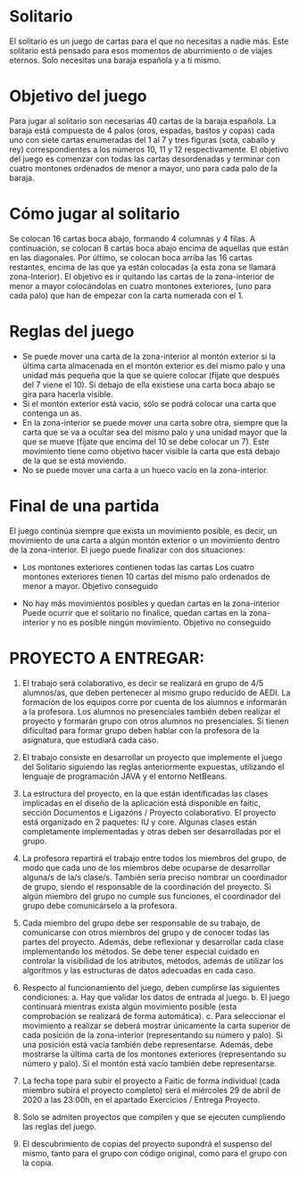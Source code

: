 # Solitario

El solitario es un juego de cartas para el que no necesitas a nadie más. Este solitario está pensado para esos momentos
de aburrimiento o de viajes eternos. Solo necesitas una baraja española y a ti mismo.



# Objetivo del juego

Para jugar al solitario son necesarias 40 cartas de la baraja española. La baraja está compuesta de 4 palos (oros,
espadas, bastos y copas) cada uno con siete cartas enumeradas del 1 al 7 y tres figuras (sota, caballo y rey)
correspondientes a los números 10, 11 y 12 respectivamente.
El objetivo del juego es comenzar con todas las cartas desordenadas y terminar con cuatro montones ordenados de
menor a mayor, uno para cada palo de la baraja.


# Cómo jugar al solitario

Se colocan 16 cartas boca abajo, formando 4 columnas y 4 filas. A continuación, se colocan 8 cartas boca abajo encima
de aquellas que están en las diagonales. Por último, se colocan boca arriba las 16 cartas restantes, encima de las que
ya están colocadas (a esta zona se llamará zona-Interior).
El objetivo es ir quitando las cartas de la zona-interior de menor a mayor colocándolas en cuatro montones exteriores,
(uno para cada palo) que han de empezar con la carta numerada con el 1.


# Reglas del juego

- Se puede mover una carta de la zona-interior al montón exterior si la última carta almacenada en el montón
exterior es del mismo palo y una unidad más pequeña que la que se quiere colocar (fíjate que después del 7
viene el 10). Si debajo de ella existiese una carta boca abajo se gira para hacerla visible.
- Si el montón exterior está vacío, sólo se podrá colocar una carta que contenga un as.
- En la zona-interior se puede mover una carta sobre otra, siempre que la carta que se va a ocultar sea del
mismo palo y una unidad mayor que la que se mueve (fíjate que encima del 10 se debe colocar un 7). Este
movimiento tiene como objetivo hacer visible la carta que está debajo de la que se está moviendo.
- No se puede mover una carta a un hueco vacío en la zona-interior. 

# Final de una partida

El juego continúa siempre que exista un movimiento posible, es decir, un movimiento de una carta a algún montón
exterior o un movimiento dentro de la zona-interior. El juego puede finalizar con dos situaciones:

- Los montones exteriores contienen todas las cartas
Los cuatro montones exteriores tienen 10 cartas del mismo palo ordenados de menor a mayor. Objetivo
conseguido

- No hay más movimientos posibles y quedan cartas en la zona-interior
Puede ocurrir que el solitario no finalice, quedan cartas en la zona-interior y no es posible ningún movimiento.
Objetivo no conseguido

# PROYECTO A ENTREGAR: 

1. El trabajo será colaborativo, es decir se realizará en grupo de 4/5 alumnos/as, que deben pertenecer al mismo
  grupo reducido de AEDI. La formación de los equipos corre por cuenta de los alumnos e informarán a la profesora.
  Los alumnos no presenciales también deben realizar el proyecto y formarán grupo con otros alumnos no
  presenciales. Si tienen dificultad para formar grupo deben hablar con la profesora de la asignatura, que estudiará
  cada caso.

2. El trabajo consiste en desarrollar un proyecto que implemente el juego del Solitario siguiendo las reglas
  anteriormente expuestas, utilizando el lenguaje de programación JAVA y el entorno NetBeans.
  
3. La estructura del proyecto, en la que están identificadas las clases implicadas en el diseño de la aplicación está
  disponible en faitic, sección Documentos e Ligazóns / Proyecto colaborativo. El proyecto está organizado en 2
  paquetes: IU y core. Algunas clases están completamente implementadas y otras deben ser desarrolladas por
  el grupo.
  
4. La profesora repartirá el trabajo entre todos los miembros del grupo, de modo que cada uno de los miembros
  debe ocuparse de desarrollar alguna/s de la/s clase/s. También sería preciso nombrar un coordinador de grupo,
  siendo el responsable de la coordinación del proyecto. Si algún miembro del grupo no cumple sus funciones, el
  coordinador del grupo debe comunicárselo a la profesora.
  
5. Cada miembro del grupo debe ser responsable de su trabajo, de comunicarse con otros miembros del grupo y
  de conocer todas las partes del proyecto. Además, debe reflexionar y desarrollar cada clase implementando los
  métodos. Se debe tener especial cuidado en controlar la visibilidad de los atributos, métodos, además de utilizar
  los algoritmos y las estructuras de datos adecuadas en cada caso.
  
6. Respecto al funcionamiento del juego, deben cumplirse las siguientes condiciones:
  a. Hay que validar los datos de entrada al juego.
  b. El juego continuará mientras exista algún movimiento posible (esta comprobación se realizará de forma
  automática).
  c. Para seleccionar el movimiento a realizar se deberá mostrar únicamente la carta superior de cada
  posición de la zona-interior (representando su número y palo). Si una posición está vacía también debe
  representarse. Además, debe mostrarse la última carta de los montones exteriores (representando su
  número y palo). Si el montón está vacío también debe representarse.
  
7. La fecha tope para subir el proyecto a Faitic de forma individual (cada miembro subirá el proyecto completo) será
  el miércoles 29 de abril de 2020 a las 23:00h, en el apartado Exercicios / Entrega Proyecto.
  
8. Solo se admiten proyectos que compilen y que se ejecuten cumpliendo las reglas del juego.

9. El descubrimiento de copias del proyecto supondrá el suspenso del mismo, tanto para el grupo con
  código original, como para el grupo con la copia.
